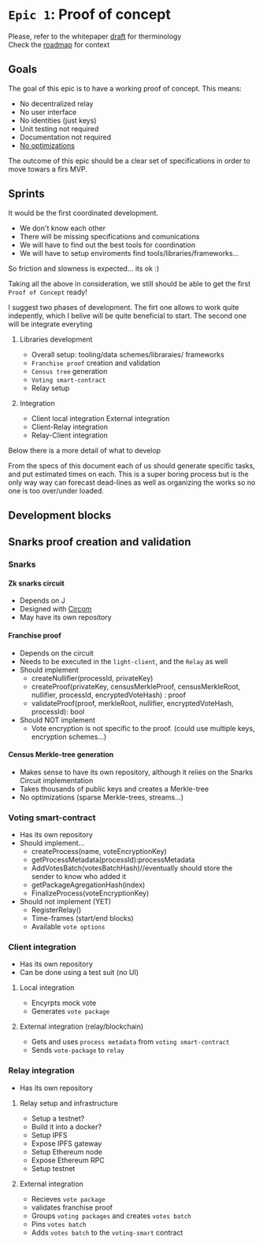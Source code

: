 # `Epic 1`: Proof of concept

Please, refer to the  whitepaper [draft](https://github.com/vocdoni/docs/blob/master/README.md) for therminology  
Check the [roadmap](https://github.com/vocdoni/docs/blob/master/Roadmap.md) for context

## Goals
The goal of this epic is to have a working proof of concept.
This means:
  - No decentralized relay
  - No user interface
  - No identities (just keys)
  - Unit testing not required
  - Documentation not required
  - [No optimizations](https://www.youtube.com/watch?v=4bQOSRm9YiQ)
  
The outcome of this epic should be a clear set of specifications in order to move towars a firs MVP.

## Sprints
It would be the first coordinated development.
 - We don't know each other
 - There will be missing specifications and comunications
 - We will have to find out the best tools for coordination
 - We will have to setup enviroments find tools/libraries/frameworks...
  
So friction and slowness is expected... its ok :)

Taking all the above in consideration, we still should be able to get the first `Proof of Concept` ready!

I suggest two phases of development. The firt one allows to work quite indepently, which I belive will be quite beneficial to start. The second one will be integrate everyting

1. Libraries development 
    - Overall setup: tooling/data schemes/libraraies/ frameworks
    - `Franchise proof` creation and validation
    - `Census tree` generation
    - `Voting smart-contract`
    - Relay setup

2. Integration
    - Client local integration
    External integration
    - Client-Relay integration
    - Relay-Client integration

Below there is a more detail of what to develop

From the specs of this document each of us should generate specific tasks, and put estimated times on each. This is a super boring process but is the only way way can forecast dead-lines as well as organizing the works so no one is too over/under loaded.

## Development blocks
## Snarks proof creation and validation

### Snarks
#### Zk snarks circuit
- Depends on J
- Designed with [Circom](https://github.com/iden3/circom)
- May have its own repository

#### Franchise proof
- Depends on the circuit
- Needs to be executed in the `light-client`, and the `Relay` as well
- Should implement
    - createNullifier(processId, privateKey)
    - createProof(privateKey, censusMerkleProof, censusMerkleRoot, nullifier, processId, encryptedVoteHash) : proof
    - validateProof(proof, merkleRoot, nullifier, encryptedVoteHash, processId): bool
- Should NOT implement
    - Vote encryption is not specific to the proof. (could use multiple keys, encryption schemes...)

#### Census Merkle-tree generation
- Makes sense to have its own repository, although it relies on the Snarks Circuit implementation
- Takes thousands of public keys and creates a Merkle-tree
- No optimizations (sparse Merkle-trees, streams...)

### Voting smart-contract
- Has its own repository
- Should implement...
    - createProcess(name, voteEncryptionKey)
    - getProcessMetadata(processId):processMetadata
    - AddVotesBatch(votesBatchHash)//eventually should store the sender to know who added it
    - getPackageAgregationHash(index)
    - FinalizeProcess(voteEncryptionKey)
- Should not implement (YET)
    - RegisterRelay()
    - Time-frames (start/end blocks)
    - Available `vote options`

### Client integration
- Has its own repository
- Can be done using a test suit (no UI)

1. Local integration
    - Encyrpts mock vote
    - Generates `vote package`

2. External integration (relay/blockchain)
    - Gets and uses `process metadata` from `voting smart-contract`
    - Sends `vote-package` to `relay`
  
### Relay integration
- Has its own repository
1. Relay setup and infrastructure
    - Setup a testnet?
    - Build it into a docker?
    - Setup IPFS
    - Expose IPFS gateway
    - Setup Ethereum node
    - Expose Ethereum RPC
    - Setup testnet
  
2. External integration
    - Recieves `vote package`
    - validates franchise proof
    - Groups `voting packages` and creates `votes batch`
    - Pins `votes batch`
    - Adds `votes batch` to the `voting-smart` contract